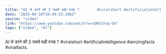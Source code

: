 ```yaml
---
title: "AI से डरने की 3 सबसे बड़ी वजह ?        #viralshort #artificialintelligence #amzingfacts #viralfacts"
date: "2025-04-18T10:49:33.106Z"
source: "video"
link: "https://www.youtube.com/watch?v=vENGlVvq-G4"
tags: ["video", "ml"]
---
```


AI से डरने की 3 सबसे बड़ी वजह ? #viralshort #artificialintelligence #amzingfacts #viralfacts.
